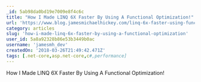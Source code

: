 ```yaml
---
_id: 5ab98da0bd19e7009e8f4c6c
title: "How I Made LINQ 6X Faster By Using A Functional Optimization!"
url: 'https://www.blog.jamesmichaelhickey.com/linq-6x-faster-using-functional-optimization/'
category: articles
slug: 'how-i-made-linq-6x-faster-by-using-a-functional-optimization'
user_id: 5a8a92328b86e53b3449b0ac
username: 'jamesmh_dev'
createdOn: '2018-03-26T21:49:42.471Z'
tags: [.net-core,asp.net-core,c#,performance]
---
```


How I Made LINQ 6X Faster By Using A Functional Optimization!

